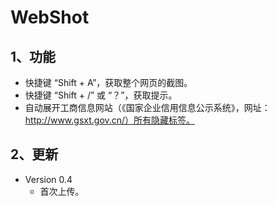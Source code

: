 # WebShot

## 1、功能
* 快捷键 “Shift + A”，获取整个网页的截图。
* 快捷键 “Shift + /” 或 “？”，获取提示。
* 自动展开工商信息网站（《国家企业信用信息公示系统》，网址：http://www.gsxt.gov.cn/）所有隐藏标签。


## 2、更新
* Version 0.4
    * 首次上传。
